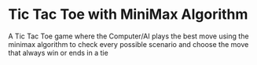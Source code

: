 # Tic Tac Toe with MiniMax Algorithm
A Tic Tac Toe game where the Computer/AI plays the best move using the minimax algorithm to check every possible scenario and choose the move that always win or ends in a tie
